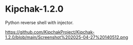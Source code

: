 # Kipchak-1.2.0
Python reverse shell with injector.

https://github.com/KipchakProject/Kipchak-1.2.0/blob/main/Screenshot%202025-04-27%20140512.png
